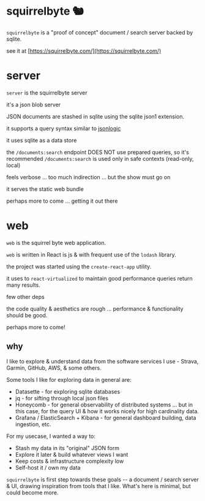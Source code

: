 # squirrelbyte 🐿️

`squirrelbyte` is a "proof of concept" document / search server backed by sqlite.

see it at [https://squirrelbyte.com/](https://squirrelbyte.com/)

# server

`server` is the squirrelbyte server

it's a json blob server

JSON documents are stashed in sqlite using the sqlite json1 extension.

it supports a query syntax similar to [jsonlogic](https://jsonlogic.com/)

it uses sqlite as a data store

the `/documents:search` endpoint DOES NOT use prepared queries, so it's recommended `/documents:search` is used only in safe contexts (read-only, local)

feels verbose ... too much indirection ... but the show must go on

it serves the static web bundle

perhaps more to come ... getting it out there

# web

`web` is the squirrel byte web application.

`web` is written in React is js & with frequent use of the `lodash` library.

the project was started using the `create-react-app` utility.

it uses to `react-virtualized` to maintain good performance queries return many results.

few other deps

the code quality & aesthetics are rough ... performance & functionality should be good.

perhaps more to come!


## why

I like to explore & understand data from the software services I use - Strava, Garmin, GitHub, AWS, & some others.

Some tools I like for exploring data in general are:
- Datasette - for exploring sqlite databases
- jq - for sifting through local json files
- Honeycomb - for general observability of distributed systems ... but in this case, for the query UI & how it works nicely for high cardinality data.
- Grafana / ElasticSearch + Kibana - for general dashboard building, data ingestion, etc.

For my usecase, I wanted a way to:
- Stash my data in its "original" JSON form
- Explore it later & build whatever views I want
- Keep costs & infrastructure complexity low
- Self-host it / own my data

`squirrelbyte` is first step towards these goals -- a document / search server & UI, drawing inspiration from tools that I like. What's here is minimal, but could become more.
